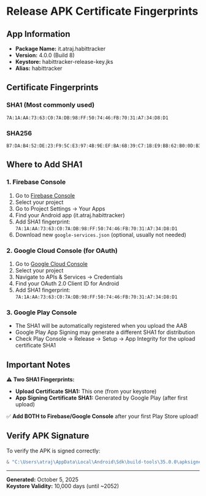 # Release APK Certificate Fingerprints

## App Information
- **Package Name:** it.atraj.habittracker
- **Version:** 4.0.0 (Build 8)
- **Keystore:** habittracker-release-key.jks
- **Alias:** habittracker

## Certificate Fingerprints

### SHA1 (Most commonly used)
```
7A:1A:AA:73:63:C0:7A:DB:98:FF:50:74:46:FB:70:31:A7:34:D8:D1
```

### SHA256
```
B7:DA:B4:52:DE:23:F9:5C:E3:97:4B:9E:EF:BA:6B:39:C7:1B:E9:BB:62:B0:0D:B3:CF:92:A5:F3:10:46:F5:F3
```

## Where to Add SHA1

### 1. Firebase Console
1. Go to [Firebase Console](https://console.firebase.google.com/)
2. Select your project
3. Go to Project Settings → Your Apps
4. Find your Android app (it.atraj.habittracker)
5. Add SHA1 fingerprint: `7A:1A:AA:73:63:C0:7A:DB:98:FF:50:74:46:FB:70:31:A7:34:D8:D1`
6. Download new `google-services.json` (optional, usually not needed)

### 2. Google Cloud Console (for OAuth)
1. Go to [Google Cloud Console](https://console.cloud.google.com/)
2. Select your project
3. Navigate to APIs & Services → Credentials
4. Find your OAuth 2.0 Client ID for Android
5. Add SHA1 fingerprint: `7A:1A:AA:73:63:C0:7A:DB:98:FF:50:74:46:FB:70:31:A7:34:D8:D1`

### 3. Google Play Console
- The SHA1 will be automatically registered when you upload the AAB
- Google Play App Signing may generate a different SHA1 for distribution
- Check Play Console → Release → Setup → App Integrity for the upload certificate SHA1

## Important Notes

⚠️ **Two SHA1 Fingerprints:**
- **Upload Certificate SHA1:** This one (from your keystore)
- **App Signing Certificate SHA1:** Generated by Google Play (after first upload)

✅ **Add BOTH to Firebase/Google Console** after your first Play Store upload!

## Verify APK Signature

To verify the APK is signed correctly:
```powershell
& "C:\Users\atraj\AppData\Local\Android\Sdk\build-tools\35.0.0\apksigner.bat" verify --print-certs "app\build\outputs\apk\release\app-release.apk"
```

---
**Generated:** October 5, 2025  
**Keystore Validity:** 10,000 days (until ~2052)
